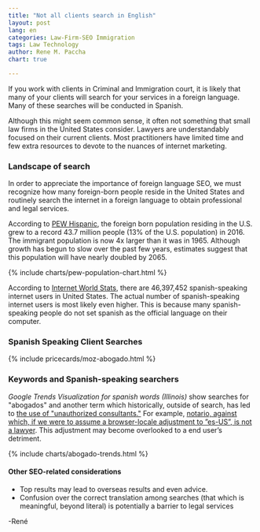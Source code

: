 ```yaml
---
title: "Not all clients search in English"
layout: post
lang: en
categories: Law-Firm-SEO Immigration
tags: Law Technology
author: Rene M. Paccha
chart: true

---
```


If you work with clients in Criminal and Immigration court, it is likely that many of your clients will search for your services in a foreign language.  Many of these searches will be conducted in Spanish.

Although this might seem common sense, it often not something that small law firms in the United States consider.  Lawyers are understandably focused on their current clients. Most practitioners have limited time and few extra resources to devote to the nuances of internet marketing.

### Landscape of search
In order to appreciate the importance of foreign language SEO, we must recognize how many foreign-born people reside in the United States and routinely search the internet in a foreign language to obtain professional and legal services.

According to [PEW Hispanic](https://www.pewhispanic.org/2018/09/14/facts-on-u-s-immigrants/), the foreign born population residing in the U.S. grew to a record 43.7 million people (13% of the U.S. population) in 2016.  The immigrant population is now 4x larger than it was in 1965. Although growth has begun to slow over the past few years, estimates suggest that this population will have nearly doubled by 2065.

{% include charts/pew-population-chart.html %}

According to [Internet World Stats](https://www.internetworldstats.com/stats13.htm), there are 46,397,452 spanish-speaking internet users in United States.  The actual number of spanish-speaking internet users is most likely even higher.  This is because many spanish-speaking people do not set spanish as the official language on their computer.

### Spanish Speaking Client Searches

{% include pricecards/moz-abogado.html %}

### Keywords and Spanish-speaking searchers

_Google Trends Visualization for spanish words (Illinois)_ show searches for "abogados" and another term which historically, outside of search, has led to <a href="https://aila.org/advo-media/tools/psas/psa-on-cir-and-notarios-04-29-13">the use of "unauthorized consultants."</a> For example, <a href="https://aila.org/practice/consumer-protection/stop-notario-fraud">notario, against which, if we were to assume a browser-locale adjustment to ”es-US”, is not a lawyer</a>.  This adjustment may become overlooked to a end user’s detriment.

{% include charts/abogado-trends.html %}

#### Other SEO-related considerations

- Top results may lead to overseas results and even advice.
- Confusion over the correct translation among searches (that which is meaningful, beyond literal) is potentially a barrier to legal services


-René




<!-- highcharts lib -->
<script src="https://cdnjs.cloudflare.com/ajax/libs/highcharts/7.0.3/highcharts.js" integrity="sha256-xMDeombsoo/Gy2p6UAwTnuelns6zCc8OwQZP0m9DHnU=" crossorigin="anonymous"></script>

